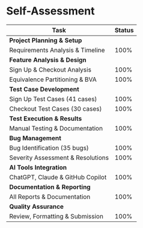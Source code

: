 # Self-Assessment

| Task | Status |
|------------------------|---------|
| **Project Planning & Setup** |  |
| Requirements Analysis & Timeline | 100% |
| **Feature Analysis & Design** |  |
| Sign Up & Checkout Analysis | 100% |
| Equivalence Partitioning & BVA | 100% |
| **Test Case Development** |  |
| Sign Up Test Cases (41 cases) | 100% |
| Checkout Test Cases (30 cases) | 100% |
| **Test Execution & Results** |  |
| Manual Testing & Documentation | 100% |
| **Bug Management** |  |
| Bug Identification (35 bugs) | 100% |
| Severity Assessment & Resolutions | 100% |
| **AI Tools Integration** |  |
| ChatGPT, Claude & GitHub Copilot | 100% |
| **Documentation & Reporting** |  |
| All Reports & Documentation | 100% |
| **Quality Assurance** |  |
| Review, Formatting & Submission | 100% |
